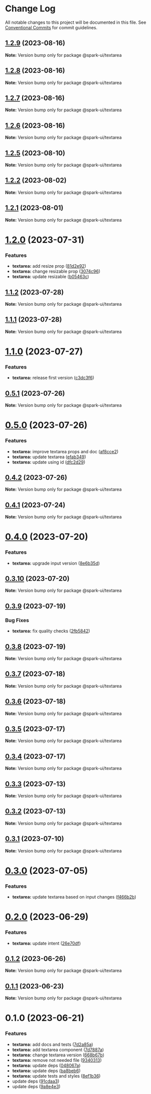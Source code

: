 # Change Log

All notable changes to this project will be documented in this file.
See [Conventional Commits](https://conventionalcommits.org) for commit guidelines.

## [1.2.9](https://github.com/adevinta/spark/compare/@spark-ui/textarea@1.2.8...@spark-ui/textarea@1.2.9) (2023-08-16)

**Note:** Version bump only for package @spark-ui/textarea

## [1.2.8](https://github.com/adevinta/spark/compare/@spark-ui/textarea@1.2.7...@spark-ui/textarea@1.2.8) (2023-08-16)

**Note:** Version bump only for package @spark-ui/textarea

## [1.2.7](https://github.com/adevinta/spark/compare/@spark-ui/textarea@1.2.6...@spark-ui/textarea@1.2.7) (2023-08-16)

**Note:** Version bump only for package @spark-ui/textarea

## [1.2.6](https://github.com/adevinta/spark/compare/@spark-ui/textarea@1.2.5...@spark-ui/textarea@1.2.6) (2023-08-16)

**Note:** Version bump only for package @spark-ui/textarea

## [1.2.5](https://github.com/adevinta/spark/compare/@spark-ui/textarea@1.2.4...@spark-ui/textarea@1.2.5) (2023-08-10)

**Note:** Version bump only for package @spark-ui/textarea

## [1.2.2](https://github.com/adevinta/spark/compare/@spark-ui/textarea@1.2.1...@spark-ui/textarea@1.2.2) (2023-08-02)

**Note:** Version bump only for package @spark-ui/textarea

## [1.2.1](https://github.com/adevinta/spark/compare/@spark-ui/textarea@1.2.0...@spark-ui/textarea@1.2.1) (2023-08-01)

**Note:** Version bump only for package @spark-ui/textarea

# [1.2.0](https://github.com/adevinta/spark/compare/@spark-ui/textarea@1.1.2...@spark-ui/textarea@1.2.0) (2023-07-31)

### Features

- **textarea:** add resize prop ([81d2e92](https://github.com/adevinta/spark/commit/81d2e92d89424cd3f85ea7f8ca2bdcaf58b77737))
- **textarea:** change resizable prop ([3074c96](https://github.com/adevinta/spark/commit/3074c96ab2289be34c1dee1202ded1021a246e8d))
- **textarea:** update resizable ([b05463c](https://github.com/adevinta/spark/commit/b05463cd7fe6fc1746f37bf63159dd9ddc1447e1))

## [1.1.2](https://github.com/adevinta/spark/compare/@spark-ui/textarea@1.1.1...@spark-ui/textarea@1.1.2) (2023-07-28)

**Note:** Version bump only for package @spark-ui/textarea

## [1.1.1](https://github.com/adevinta/spark/compare/@spark-ui/textarea@1.1.0...@spark-ui/textarea@1.1.1) (2023-07-28)

**Note:** Version bump only for package @spark-ui/textarea

# [1.1.0](https://github.com/adevinta/spark/compare/@spark-ui/textarea@0.5.1...@spark-ui/textarea@1.1.0) (2023-07-27)

### Features

- **textarea:** release first version ([c3dc3f6](https://github.com/adevinta/spark/commit/c3dc3f69538c8aad31acb8b1b56d31a291478dd6))

## [0.5.1](https://github.com/adevinta/spark/compare/@spark-ui/textarea@0.5.0...@spark-ui/textarea@0.5.1) (2023-07-26)

**Note:** Version bump only for package @spark-ui/textarea

# [0.5.0](https://github.com/adevinta/spark/compare/@spark-ui/textarea@0.4.2...@spark-ui/textarea@0.5.0) (2023-07-26)

### Features

- **textarea:** improve textarea props and doc ([af8cce2](https://github.com/adevinta/spark/commit/af8cce23ce98240549cb71e4ce4ec4e8ebfe7d99))
- **textarea:** update textarea ([efab349](https://github.com/adevinta/spark/commit/efab3499ecb7c46a24e856a0bb5f211f85df6eda))
- **textarea:** update using id ([dfc2d29](https://github.com/adevinta/spark/commit/dfc2d293153a20282a3f8f90208c4c9d21e794e9))

## [0.4.2](https://github.com/adevinta/spark/compare/@spark-ui/textarea@0.4.1...@spark-ui/textarea@0.4.2) (2023-07-26)

**Note:** Version bump only for package @spark-ui/textarea

## [0.4.1](https://github.com/adevinta/spark/compare/@spark-ui/textarea@0.4.0...@spark-ui/textarea@0.4.1) (2023-07-24)

**Note:** Version bump only for package @spark-ui/textarea

# [0.4.0](https://github.com/adevinta/spark/compare/@spark-ui/textarea@0.3.10...@spark-ui/textarea@0.4.0) (2023-07-20)

### Features

- **textarea:** upgrade input version ([8e6b35d](https://github.com/adevinta/spark/commit/8e6b35dee7c5681475aea86e0bac900a69ac62e8))

## [0.3.10](https://github.com/adevinta/spark/compare/@spark-ui/textarea@0.3.9...@spark-ui/textarea@0.3.10) (2023-07-20)

**Note:** Version bump only for package @spark-ui/textarea

## [0.3.9](https://github.com/adevinta/spark/compare/@spark-ui/textarea@0.3.8...@spark-ui/textarea@0.3.9) (2023-07-19)

### Bug Fixes

- **textarea:** fix quality checks ([2fb5842](https://github.com/adevinta/spark/commit/2fb5842d5eb70bd7b476d26f99a979f8eee64c80))

## [0.3.8](https://github.com/adevinta/spark/compare/@spark-ui/textarea@0.3.7...@spark-ui/textarea@0.3.8) (2023-07-19)

**Note:** Version bump only for package @spark-ui/textarea

## [0.3.7](https://github.com/adevinta/spark/compare/@spark-ui/textarea@0.3.6...@spark-ui/textarea@0.3.7) (2023-07-18)

**Note:** Version bump only for package @spark-ui/textarea

## [0.3.6](https://github.com/adevinta/spark/compare/@spark-ui/textarea@0.3.5...@spark-ui/textarea@0.3.6) (2023-07-18)

**Note:** Version bump only for package @spark-ui/textarea

## [0.3.5](https://github.com/adevinta/spark/compare/@spark-ui/textarea@0.3.4...@spark-ui/textarea@0.3.5) (2023-07-17)

**Note:** Version bump only for package @spark-ui/textarea

## [0.3.4](https://github.com/adevinta/spark/compare/@spark-ui/textarea@0.3.3...@spark-ui/textarea@0.3.4) (2023-07-17)

**Note:** Version bump only for package @spark-ui/textarea

## [0.3.3](https://github.com/adevinta/spark/compare/@spark-ui/textarea@0.3.2...@spark-ui/textarea@0.3.3) (2023-07-13)

**Note:** Version bump only for package @spark-ui/textarea

## [0.3.2](https://github.com/adevinta/spark/compare/@spark-ui/textarea@0.3.1...@spark-ui/textarea@0.3.2) (2023-07-13)

**Note:** Version bump only for package @spark-ui/textarea

## [0.3.1](https://github.com/adevinta/spark/compare/@spark-ui/textarea@0.3.0...@spark-ui/textarea@0.3.1) (2023-07-10)

**Note:** Version bump only for package @spark-ui/textarea

# [0.3.0](https://github.com/adevinta/spark/compare/@spark-ui/textarea@0.2.0...@spark-ui/textarea@0.3.0) (2023-07-05)

### Features

- **textarea:** update textarea based on input changes ([f466b2b](https://github.com/adevinta/spark/commit/f466b2b0a07283379fc8a2b4de3e762d37026cda))

# [0.2.0](https://github.com/adevinta/spark/compare/@spark-ui/textarea@0.1.2...@spark-ui/textarea@0.2.0) (2023-06-29)

### Features

- **textarea:** update intent ([26e70df](https://github.com/adevinta/spark/commit/26e70df51f49ce17d394e218337caf237fb637f4))

## [0.1.2](https://github.com/adevinta/spark/compare/@spark-ui/textarea@0.1.1...@spark-ui/textarea@0.1.2) (2023-06-26)

**Note:** Version bump only for package @spark-ui/textarea

## [0.1.1](https://github.com/adevinta/spark/compare/@spark-ui/textarea@0.1.0...@spark-ui/textarea@0.1.1) (2023-06-23)

**Note:** Version bump only for package @spark-ui/textarea

# 0.1.0 (2023-06-21)

### Features

- **textarea:** add docs and tests ([7d2a85a](https://github.com/adevinta/spark/commit/7d2a85aec55fa95e08b418555648915cffc21699))
- **textarea:** add textarea component ([7d7887a](https://github.com/adevinta/spark/commit/7d7887ad3775216199b944c59bad918a393ac3e8))
- **textarea:** change textarea version ([668b67b](https://github.com/adevinta/spark/commit/668b67baae103cc6666de084824bf85cd3852db0))
- **textarea:** remove not needed file ([9340313](https://github.com/adevinta/spark/commit/9340313324184127d046cc0d10da20572dca12e6))
- **textarea:** update deps ([048067a](https://github.com/adevinta/spark/commit/048067ab38a5b9b3dd5854cb6830e8f4444f007b))
- **textarea:** update deps ([ba8beb6](https://github.com/adevinta/spark/commit/ba8beb610496a8fd6b4d4c42fa39e117b4852705))
- **textarea:** update tests and styles ([8ef1b36](https://github.com/adevinta/spark/commit/8ef1b368d3c2a4afa7df12e1a0b0464d53dd110c))
- update deps ([91cdaa3](https://github.com/adevinta/spark/commit/91cdaa3ec2f084ab19b336ae4b52cdc23b95744d))
- update deps ([9a8e4e3](https://github.com/adevinta/spark/commit/9a8e4e3e9541d47a3e610a36ade9ddfd349e6e71))

